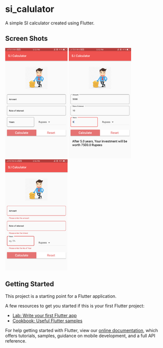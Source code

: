 # si_calulator

A simple SI calculator created using Flutter.

## Screen Shots

<img src ="test/Screenshot_1.png" width="200">
<img src ="test/Screenshot_2.png" width="200">
<img src ="test/Screenshot_3.png" width="200">

## Getting Started

This project is a starting point for a Flutter application.

A few resources to get you started if this is your first Flutter project:

- [Lab: Write your first Flutter app](https://flutter.dev/docs/get-started/codelab)
- [Cookbook: Useful Flutter samples](https://flutter.dev/docs/cookbook)

For help getting started with Flutter, view our 
[online documentation](https://flutter.dev/docs), which offers tutorials, 
samples, guidance on mobile development, and a full API reference.

